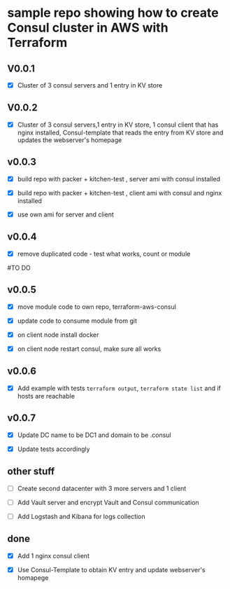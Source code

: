 # sample repo showing how to create Consul cluster in AWS with Terraform

## V0.0.1
- [x] Cluster of 3 consul servers and 1 entry in KV store

## V0.0.2
- [x] Cluster of 3 consul servers,1 entry in KV store, 1 consul client that has nginx installed, Consul-template that reads the entry from KV store and updates the webserver's homepage

## v0.0.3
- [x] build repo with packer + kitchen-test , server ami with consul installed

- [x] build repo with packer + kitchen-test , client ami with consul and nginx installed

- [x] use own ami for server and client

## v0.0.4
- [x] remove duplicated code - test what works, count or module

#TO DO

## v0.0.5
- [x] move module code to own repo, terraform-aws-consul

- [x] update code to consume module from git

- [x] on client node install docker

- [x] on client node restart consul, make sure all works

## v0.0.6
- [x] Add example with tests `terraform output`, `terraform state list` and if hosts are reachable

## v0.0.7
- [x] Update DC name to be DC1 and domain to be .consul

- [x] Update tests accordingly 

## other stuff
- [ ] Create second datacenter with 3 more servers and 1 client

- [ ] Add Vault server and encrypt Vault and Consul communication

- [ ] Add Logstash and Kibana for logs collection

## done
- [x] Add 1 nginx consul client

- [x] Use Consul-Template to obtain KV entry and update webserver's homapege

